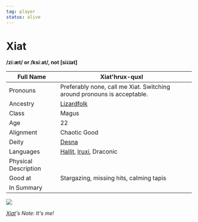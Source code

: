 ```yaml
---
tag: player
status: alive
---
```

# Xiat
**/zi:æt/ or /ksiːat/, not \[si˨˩at\]**

| Full Name            | Xiat'hrux-quxl                                                          |     |
| -------------------- | ----------------------------------------------------------------------- | --- |
| Pronouns             | Preferably none, call me Xiat. Switching around pronouns is acceptable. |     |
| Ancestry             |[Lizardfolk](questforthefrozenflame/docs/Backstory/Notions/Races/Lizardfolk.md)                                                              |     |
| Class                | Magus                                                                   |     |
| Age                  | 22                                                                      |     |
| Alignment            | Chaotic Good                                                            |     |
| Deity                | [Desna](questforthefrozenflame/docs/Backstory/NPCs/Deities/Desna.md)                                                                   |     |
| Languages | [Hallit](questforthefrozenflame/docs/Backstory/Notions/Hallit.md), [Iruxi](questforthefrozenflame/docs/Backstory/Notions/Races/Lizardfolk.md), Draconic |
| Physical Description |                                                                         |     |
| Good at              | Stargazing, missing hits, calming tapis                                 |     |
| In Summary           |                                                                         |     |

![](questforthefrozenflame/docs/Images/People/index.png)

*[Xiat](questforthefrozenflame/docs/Backstory/NPCs/People/Broken-Tusk/Party-Members/Xiat.md)'s Note: It's me!*